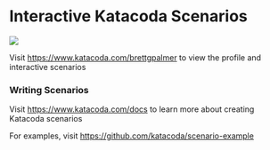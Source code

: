 # Interactive Katacoda Scenarios

[![](http://shields.katacoda.com/katacoda/brettgpalmer/count.svg)](https://www.katacoda.com/brettgpalmer "Get your profile on Katacoda.com")

Visit https://www.katacoda.com/brettgpalmer to view the profile and interactive scenarios

### Writing Scenarios
Visit https://www.katacoda.com/docs to learn more about creating Katacoda scenarios

For examples, visit https://github.com/katacoda/scenario-example
